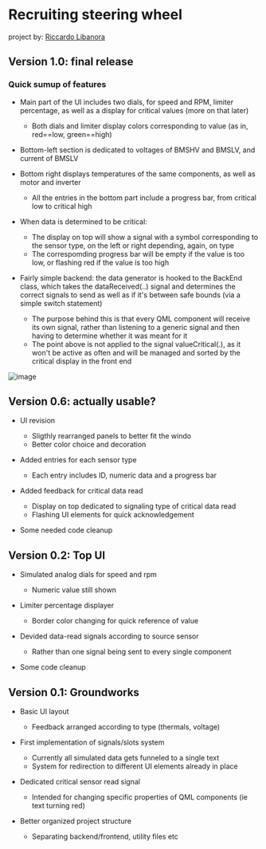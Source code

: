 # Recruiting steering wheel
project by: [Riccardo Libanora](https://github.com/rrikiliba)

## Version 1.0: final release

### Quick sumup of features

- Main part of the UI includes two dials, for speed and RPM, limiter percentage, as well as a display for critical values (more on that later)
  - Both dials and limiter display colors corresponding to value (as in, red==low, green==high)

- Bottom-left section is dedicated to voltages of BMSHV and BMSLV, and current of BMSLV
- Bottom right displays temperatures of the same components, as well as motor and inverter
  - All the entries in the bottom part include a progress bar, from critical low to critical high 

- When data is determined to be critical:
  - The display on top will show a signal with a symbol corresponding to the sensor type, on the left or right depending, again, on type
  - The correspomding progress bar will be empty if the value is too low, or flashing red if the value is too high

- Fairly simple backend: the data generator is hooked to the BackEnd class, which takes the dataReceived(..) signal and determines the correct signals to send as well as if it's between safe bounds (via a simple switch statement)
  - The purpose behind this is that every QML component will receive its own signal, rather than listening to a generic signal and then having to determine whether it was meant for it
  - The point above is not applied to the signal valueCritical(.), as it won't be active as often and will be managed and sorted by the critical display in the front end

![image](https://user-images.githubusercontent.com/113705896/193797342-fe2f5279-7f68-4312-9643-3759b37420d2.png)

## Version 0.6: actually usable?

- UI revision
  - Sligthly rearranged panels to better fit the windo
  - Better color choice and decoration

- Added entries for each sensor type
  - Each entry includes ID, numeric data and a progress bar

- Added feedback for critical data read
  - Display on top dedicated to signaling type of critical data read
  - Flashing UI elements for quick acknowledgement

- Some needed code cleanup


## Version 0.2: Top UI

- Simulated analog dials for speed and rpm
  - Numeric value still shown

- Limiter percentage displayer
  - Border color changing for quick reference of value

- Devided data-read signals according to source sensor
  - Rather than one signal being sent to every single component

- Some code cleanup


## Version 0.1: Groundworks

- Basic UI layout
  - Feedback arranged according to type (thermals, voltage)

- First implementation of signals/slots system
  - Currently all simulated data gets funneled to a single text
  - System for redirection to different UI elements already in place

- Dedicated critical sensor read signal
  - Intended for changing specific properties of QML components (ie text turning red)

- Better organized project structure
  - Separating backend/frontend, utility files etc
